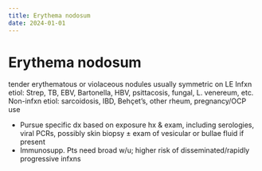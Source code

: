 ```yaml
---
title: Erythema nodosum
date: 2024-01-01
---
```

# Erythema nodosum

tender erythematous or violaceous nodules usually symmetric on LE
Infxn etiol: Strep, TB, EBV, Bartonella, HBV, psittacosis, fungal, L. venereum, etc.
Non-infxn etiol: sarcoidosis, IBD, Behçet’s, other rheum, pregnancy/OCP use
* Pursue specific dx based on exposure hx & exam, including serologies, viral PCRs, possibly skin biopsy ± exam of vesicular or bullae fluid if present
* Immunosupp. Pts need broad w/u; higher risk of disseminated/rapidly progressive infxns
